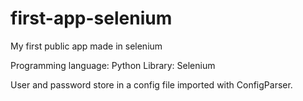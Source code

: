 # first-app-selenium
My first public app made in selenium

Programming language: Python
Library: Selenium

User and password store in a config file imported with ConfigParser.
